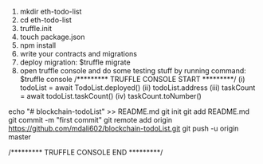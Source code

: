 1) mkdir eth-todo-list
2) cd eth-todo-list
3) truffle.init
4) touch package.json
5) npm install
7) write your contracts and migrations
8) deploy migration: $truffle migrate
9) open truffle console and do some testing stuff by running command: $truffle console
/*********   TRUFFLE CONSOLE START    *********/
  (i)   todoList = await TodoList.deployed()
  (ii)  todoList.address
  (iii) taskCount = await todoList.taskCount()
  (iv)  taskCount.toNumber()



  echo "# blockchain-todoList" >> README.md
git init
git add README.md
git commit -m "first commit"
git remote add origin https://github.com/mdali602/blockchain-todoList.git
git push -u origin master

/*********   TRUFFLE CONSOLE END    *********/